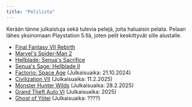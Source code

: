 ```yaml
---
title: "Pelilista"
---
```


Kerään tänne julkaistuja sekä tulevia pelejä, joita haluaisin pelata. Pelaan lähes yksinomaan Playstation 5:llä, joten pelit keskittyvät sille alustalle.

- [Final Fantasy VII Rebirth](https://ffvii.square-enix-games.com/en-us/games/rebirth)
- [Marvel's Spider-Man 2](https://insomniac.games/game/marvels-spider-man-2/)
- [Hellblade: Senua's Sacrifice](https://www.hellblade.com/)
- [Senua's Sage: Hellblade II](https://senuassaga.com/)
- [Factorio: Space Age](https://factorio.com/) (Julkaisuaika: 21.10.2024)
- [Civilization VII](https://civilization.2k.com/seven/) (Julkaisuaika: 11.2.2025)
- [Monster Hunter Wilds](https://www.monsterhunter.com/wilds/) (Julkaisuaika: 28.2.2025)
- [Grand Theft Auto VI](https://www.rockstargames.com/VI) (Julkaisuaika: 2025)
- [Ghost of Yōtei](https://www.youtube.com/watch?v=7z7kqwuf0a8) (Julkaisuaika: ????)